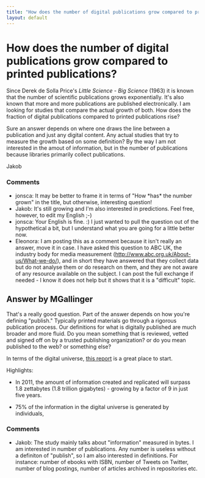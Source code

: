 ```yaml
---
title: "How does the number of digital publications grow compared to printed publications?"
layout: default
---
```

How does the number of digital publications grow compared to printed publications?
=====================
Since Derek de Solla Price's *Little Science - Big Science* (1963) it is
known that the number of scientific publications grows exponentially.
It's also known that more and more publications are published
electronically. I am looking for studies that compare the actual growth
of both. How does the fraction of digital publications compared to
printed publications rise?

Sure an answer depends on where one draws the line between a publication
and just any digital content. Any actual studies that try to measure the
growth based on some definition? By the way I am not interested in the
amout of information, but in the number of publications because
libraries primarily collect publications.

Jakob

### Comments ###
* jonsca: It may be better to frame it in terms of "How \*has\* the number grown"
in the title, but otherwise, interesting question!
* Jakob: It's still growing and I'm also interested in predictions. Feel free,
however, to edit my English ;-)
* jonsca: Your English is fine. :) I just wanted to pull the question out of the
hypothetical a bit, but I understand what you are going for a little
better now.
* Eleonora: I am posting this as a comment because it isn't really an answer, move
it in case. I have asked this question to ABC UK, the industry body for
media measurement (http://www.abc.org.uk/About-us/What-we-do/), and in
short they have answered that they collect data but do not analyse them
or do research on them, and they are not aware of any resource available
on the subject. I can post the full exchange if needed - I know it does
not help but it shows that it is a "difficult" topic.


Answer by MGallinger
----------------
That's a really good question. Part of the answer depends on how you're
defining "publish." Typically printed materials go through a rigorous
publication process. Our definitions for what is digitally published are
much broader and more fluid. Do you mean something that is reviewed,
vetted and signed off on by a trusted publishing organization? or do you
mean published to the web? or something else?

In terms of the digital universe, [this
report](http://www.emc.com/collateral/analyst-reports/idc-extracting-value-from-chaos-ar.pdf)
is a great place to start.

Highlights:

-   In 2011, the amount of information created and replicated will
    surpass 1.8 zettabytes (1.8 trillion gigabytes) - growing by a
    factor of 9 in just five years.

-   75% of the information in the digital universe is generated by
    individuals,



### Comments ###
* Jakob: The study mainly talks about "information" measured in bytes. I am
interested in number of publications. Any number is useless without a
definiton of "publish", so I am also interested in definitions. For
instance: number of ebooks with ISBN, number of Tweets on Twitter,
number of blog postings, number of articles archived in repositories
etc.

